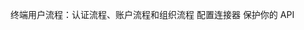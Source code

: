 <Url href="/end-user-flows"> 终端用户流程：认证流程、账户流程和组织流程 </Url> <Url href="/connectors"> 配置连接器 </Url> <Url href="/authorization/api-resources/protect-your-api"> 保护你的 API </Url>
